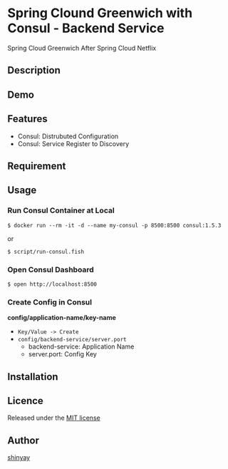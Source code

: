 # Spring Clound Greenwich with Consul - Backend Service

Spring Cloud Greenwich After Spring Cloud Netflix

## Description

## Demo

## Features

- Consul: Distrubuted Configuration
- Consul: Service Register to Discovery

## Requirement

## Usage

### Run Consul Container at Local

```
$ docker run --rm -it -d --name my-consul -p 8500:8500 consul:1.5.3
```
or
```
$ script/run-consul.fish
```

### Open Consul Dashboard

```
$ open http://localhost:8500
```

### Create Config in Consul

**config/application-name/key-name**

- `Key/Value -> Create`
- `config/backend-service/server.port`
  - backend-service: Application Name
  - server.port: Config Key


## Installation

## Licence

Released under the [MIT license](https://gist.githubusercontent.com/shinyay/56e54ee4c0e22db8211e05e70a63247e/raw/34c6fdd50d54aa8e23560c296424aeb61599aa71/LICENSE)

## Author

[shinyay](https://github.com/shinyay)
